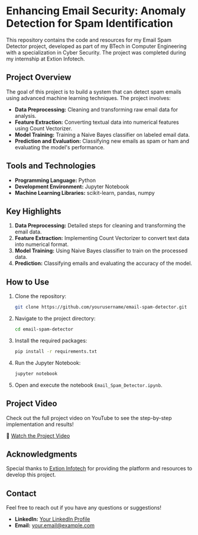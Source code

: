 # Enhancing Email Security: Anomaly Detection for Spam Identification

This repository contains the code and resources for my Email Spam Detector project, developed as part of my BTech in Computer Engineering with a specialization in Cyber Security. The project was completed during my internship at Extion Infotech.

## Project Overview

The goal of this project is to build a system that can detect spam emails using advanced machine learning techniques. The project involves:

- **Data Preprocessing:** Cleaning and transforming raw email data for analysis.
- **Feature Extraction:** Converting textual data into numerical features using Count Vectorizer.
- **Model Training:** Training a Naive Bayes classifier on labeled email data.
- **Prediction and Evaluation:** Classifying new emails as spam or ham and evaluating the model's performance.

## Tools and Technologies

- **Programming Language:** Python
- **Development Environment:** Jupyter Notebook
- **Machine Learning Libraries:** scikit-learn, pandas, numpy

## Key Highlights

1. **Data Preprocessing:** Detailed steps for cleaning and transforming the email data.
2. **Feature Extraction:** Implementing Count Vectorizer to convert text data into numerical format.
3. **Model Training:** Using Naive Bayes classifier to train on the processed data.
4. **Prediction:** Classifying emails and evaluating the accuracy of the model.

## How to Use

1. Clone the repository:
    ```bash
    git clone https://github.com/yourusername/email-spam-detector.git
    ```
2. Navigate to the project directory:
    ```bash
    cd email-spam-detector
    ```
3. Install the required packages:
    ```bash
    pip install -r requirements.txt
    ```
4. Run the Jupyter Notebook:
    ```bash
    jupyter notebook
    ```
5. Open and execute the notebook `Email_Spam_Detector.ipynb`.

## Project Video

Check out the full project video on YouTube to see the step-by-step implementation and results!

🔗 [Watch the Project Video](https://www.youtube.com/watch?v=25lbWbGcB5w)

## Acknowledgments

Special thanks to [Extion Infotech](https://www.linkedin.com/company/extion-infotech/mycompany/verification/) for providing the platform and resources to develop this project.

## Contact

Feel free to reach out if you have any questions or suggestions!

- **LinkedIn:** [Your LinkedIn Profile](https://www.linkedin.com/in/yourprofile)
- **Email:** your.email@example.com
